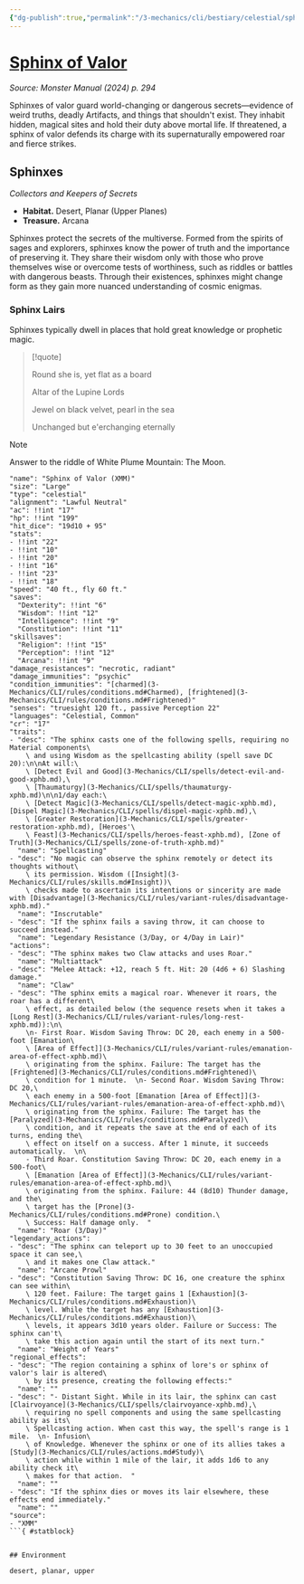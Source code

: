 ```yaml
---
{"dg-publish":true,"permalink":"/3-mechanics/cli/bestiary/celestial/sphinx-of-valor-xmm/","tags":["ttrpg-cli/compendium/src/5e/xmm","ttrpg-cli/monster/cr/17","ttrpg-cli/monster/environment/desert","ttrpg-cli/monster/environment/planar","ttrpg-cli/monster/environment/upper","ttrpg-cli/monster/size/large","ttrpg-cli/monster/type/celestial"],"created":"2025-02-22T12:02:28.422-05:00","updated":"2025-02-26T17:46:11.649-05:00"}
---
```


# [Sphinx of Valor](3-Mechanics/CLI/bestiary/celestial/sphinx-of-valor-xmm.md)
*Source: Monster Manual (2024) p. 294*  

Sphinxes of valor guard world-changing or dangerous secrets—evidence of weird truths, deadly Artifacts, and things that shouldn't exist. They inhabit hidden, magical sites and hold their duty above mortal life. If threatened, a sphinx of valor defends its charge with its supernaturally empowered roar and fierce strikes.

## Sphinxes

*Collectors and Keepers of Secrets*

- **Habitat.** Desert, Planar (Upper Planes)  
- **Treasure.** Arcana  

Sphinxes protect the secrets of the multiverse. Formed from the spirits of sages and explorers, sphinxes know the power of truth and the importance of preserving it. They share their wisdom only with those who prove themselves wise or overcome tests of worthiness, such as riddles or battles with dangerous beasts. Through their existences, sphinxes might change form as they gain more nuanced understanding of cosmic enigmas.

### Sphinx Lairs

Sphinxes typically dwell in places that hold great knowledge or prophetic magic.

> [!quote]  
> 
> Round she is, yet flat as a board
> 
> Altar of the Lupine Lords
> 
> Jewel on black velvet, pearl in the sea
> 
> Unchanged but e'erchanging eternally

> [!note]
> Answer to the riddle of White Plume Mountain: The Moon.

```statblock
"name": "Sphinx of Valor (XMM)"
"size": "Large"
"type": "celestial"
"alignment": "Lawful Neutral"
"ac": !!int "17"
"hp": !!int "199"
"hit_dice": "19d10 + 95"
"stats":
- !!int "22"
- !!int "10"
- !!int "20"
- !!int "16"
- !!int "23"
- !!int "18"
"speed": "40 ft., fly 60 ft."
"saves":
  "Dexterity": !!int "6"
  "Wisdom": !!int "12"
  "Intelligence": !!int "9"
  "Constitution": !!int "11"
"skillsaves":
  "Religion": !!int "15"
  "Perception": !!int "12"
  "Arcana": !!int "9"
"damage_resistances": "necrotic, radiant"
"damage_immunities": "psychic"
"condition_immunities": "[charmed](3-Mechanics/CLI/rules/conditions.md#Charmed), [frightened](3-Mechanics/CLI/rules/conditions.md#Frightened)"
"senses": "truesight 120 ft., passive Perception 22"
"languages": "Celestial, Common"
"cr": "17"
"traits":
- "desc": "The sphinx casts one of the following spells, requiring no Material components\
    \ and using Wisdom as the spellcasting ability (spell save DC 20):\n\nAt will:\
    \ [Detect Evil and Good](3-Mechanics/CLI/spells/detect-evil-and-good-xphb.md),\
    \ [Thaumaturgy](3-Mechanics/CLI/spells/thaumaturgy-xphb.md)\n\n1/day each:\
    \ [Detect Magic](3-Mechanics/CLI/spells/detect-magic-xphb.md), [Dispel Magic](3-Mechanics/CLI/spells/dispel-magic-xphb.md),\
    \ [Greater Restoration](3-Mechanics/CLI/spells/greater-restoration-xphb.md), [Heroes'\
    \ Feast](3-Mechanics/CLI/spells/heroes-feast-xphb.md), [Zone of Truth](3-Mechanics/CLI/spells/zone-of-truth-xphb.md)"
  "name": "Spellcasting"
- "desc": "No magic can observe the sphinx remotely or detect its thoughts without\
    \ its permission. Wisdom ([Insight](3-Mechanics/CLI/rules/skills.md#Insight))\
    \ checks made to ascertain its intentions or sincerity are made with [Disadvantage](3-Mechanics/CLI/rules/variant-rules/disadvantage-xphb.md)."
  "name": "Inscrutable"
- "desc": "If the sphinx fails a saving throw, it can choose to succeed instead."
  "name": "Legendary Resistance (3/Day, or 4/Day in Lair)"
"actions":
- "desc": "The sphinx makes two Claw attacks and uses Roar."
  "name": "Multiattack"
- "desc": "Melee Attack: +12, reach 5 ft. Hit: 20 (4d6 + 6) Slashing damage."
  "name": "Claw"
- "desc": "The sphinx emits a magical roar. Whenever it roars, the roar has a different\
    \ effect, as detailed below (the sequence resets when it takes a [Long Rest](3-Mechanics/CLI/rules/variant-rules/long-rest-xphb.md)):\n\
    \n- First Roar. Wisdom Saving Throw: DC 20, each enemy in a 500-foot [Emanation\
    \ [Area of Effect]](3-Mechanics/CLI/rules/variant-rules/emanation-area-of-effect-xphb.md)\
    \ originating from the sphinx. Failure: The target has the [Frightened](3-Mechanics/CLI/rules/conditions.md#Frightened)\
    \ condition for 1 minute.  \n- Second Roar. Wisdom Saving Throw: DC 20,\
    \ each enemy in a 500-foot [Emanation [Area of Effect]](3-Mechanics/CLI/rules/variant-rules/emanation-area-of-effect-xphb.md)\
    \ originating from the sphinx. Failure: The target has the [Paralyzed](3-Mechanics/CLI/rules/conditions.md#Paralyzed)\
    \ condition, and it repeats the save at the end of each of its turns, ending the\
    \ effect on itself on a success. After 1 minute, it succeeds automatically.  \n\
    - Third Roar. Constitution Saving Throw: DC 20, each enemy in a 500-foot\
    \ [Emanation [Area of Effect]](3-Mechanics/CLI/rules/variant-rules/emanation-area-of-effect-xphb.md)\
    \ originating from the sphinx. Failure: 44 (8d10) Thunder damage, and the\
    \ target has the [Prone](3-Mechanics/CLI/rules/conditions.md#Prone) condition.\
    \ Success: Half damage only.  "
  "name": "Roar (3/Day)"
"legendary_actions":
- "desc": "The sphinx can teleport up to 30 feet to an unoccupied space it can see,\
    \ and it makes one Claw attack."
  "name": "Arcane Prowl"
- "desc": "Constitution Saving Throw: DC 16, one creature the sphinx can see within\
    \ 120 feet. Failure: The target gains 1 [Exhaustion](3-Mechanics/CLI/rules/conditions.md#Exhaustion)\
    \ level. While the target has any [Exhaustion](3-Mechanics/CLI/rules/conditions.md#Exhaustion)\
    \ levels, it appears 3d10 years older. Failure or Success: The sphinx can't\
    \ take this action again until the start of its next turn."
  "name": "Weight of Years"
"regional_effects":
- "desc": "The region containing a sphinx of lore's or sphinx of valor's lair is altered\
    \ by its presence, creating the following effects:"
  "name": ""
- "desc": "- Distant Sight. While in its lair, the sphinx can cast [Clairvoyance](3-Mechanics/CLI/spells/clairvoyance-xphb.md),\
    \ requiring no spell components and using the same spellcasting ability as its\
    \ Spellcasting action. When cast this way, the spell's range is 1 mile.  \n- Infusion\
    \ of Knowledge. Whenever the sphinx or one of its allies takes a [Study](3-Mechanics/CLI/rules/actions.md#Study)\
    \ action while within 1 mile of the lair, it adds 1d6 to any ability check it\
    \ makes for that action.  "
  "name": ""
- "desc": "If the sphinx dies or moves its lair elsewhere, these effects end immediately."
  "name": ""
"source":
- "XMM"
```{ #statblock}


## Environment

desert, planar, upper